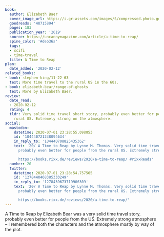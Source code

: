 ```yaml
---
book:
  author: Elizabeth Baer
  cover_image_url: https://i.gr-assets.com/images/S/compressed.photo.goodreads.com/books/1572999756l/48715894._SY475_.jpg
  goodreads: '48715894'
  pages: 183
  publication_year: '2019'
  source: https://uncannymagazine.com/article/a-time-to-reap/
  spine_color: '#deb36a'
  tags:
  - scifi
  - time-travel
  title: A Time to Reap
plan:
  date_added: '2020-02-12'
related_books:
- book: stephen-king/11-22-63
  text: More time travel to the rural US in the 60s.
- book: elizabeth-bear/range-of-ghosts
  text: More by Elizabeth Baer.
review:
  date_read:
  - 2020-02-12
  rating: 4
  tldr: Very solid time travel short story, probably even better for people from the
    rural US. Extremely strong on the atmosphere.
social:
  mastodon:
    datetime: 2020-07-01 23:28:55.098053
    id: '104440721238094634'
    in_reply_to: '104440708825435362'
    text: '20/ A Time to Reap by Lynne M. Thomas. Very solid time travel short story,
      probably even better for people from the rural US. Extremely strong on the atmosphere.

      https://books.rixx.de/reviews/2020/a-time-to-reap/ #rixxReads'
  number: 20
  twitter:
    datetime: 2020-07-01 23:28:54.757565
    id: '1278440468385333249'
    in_reply_to: '1278439673719906309'
    text: '20/ A Time to Reap by Lynne M. Thomas. Very solid time travel short story,
      probably even better for people from the rural US. Extremely strong on the atmosphere.

      https://books.rixx.de/reviews/2020/a-time-to-reap/'
---
```


A Time to Reap by Elizabeth Bear was a very solid time travel story, probably even better for people from the US.
Extremely strong atmosphere – I remembered both the characters and the atmosphere mostly by way of the plot.
